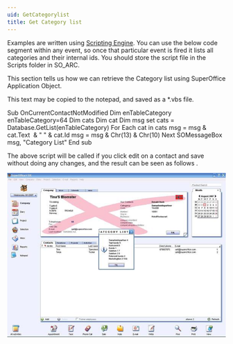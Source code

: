 ```yaml
---
uid: GetCategorylist
title: Get Category list
---
```


<span style="mso-ansi-language: EN-US; mso-fareast-language: EN-US">Examples are written using [Scripting Engine](@refScriptingEngine)</span><span style="mso-ansi-language: EN-US; mso-fareast-language: EN-US">. You can use the below code segment within any event, so once that particular event is fired it lists all categories and their internal ids. You should store the script file in the Scripts folder in SO\_ARC.</span>

<span style="mso-ansi-language: EN-US; mso-fareast-language: EN-US">This section tells us how we can retrieve the Category list using SuperOffice Application Object.</span>

<span style="mso-ansi-language: EN-US; mso-fareast-language: EN-US">This text may be copied to the notepad, and saved as a \*.vbs file.</span>

<span style="mso-ansi-language: EN-US; mso-fareast-language: EN-US">Sub OnCurrentContactNotModified
</span><span style="mso-ansi-language: EN-US; mso-fareast-language: EN-US">Dim enTableCategory
</span><span style="mso-ansi-language: EN-US; mso-fareast-language: EN-US">enTableCategory=64
</span><span style="mso-ansi-language: EN-US; mso-fareast-language: EN-US">Dim cats
</span> <span style="mso-ansi-language: EN-US; mso-fareast-language: EN-US">Dim cat
</span> <span style="mso-ansi-language: EN-US; mso-fareast-language: EN-US">Dim msg
</span><span style="mso-ansi-language: EN-US; mso-fareast-language: EN-US">set cats = Database.GetList(enTableCategory)
</span><span style="mso-ansi-language: EN-US; mso-fareast-language: EN-US">For Each cat in cats
</span><span style="mso-ansi-language: EN-US; mso-fareast-language: EN-US">msg = msg & cat.Text  & " " & cat.Id
</span><span style="mso-ansi-language: EN-US; mso-fareast-language: EN-US">msg = msg & Chr(13) & Chr(10)
</span><span style="mso-ansi-language: EN-US; mso-fareast-language: EN-US">Next
</span><span style="mso-ansi-language: EN-US; mso-fareast-language: EN-US">
SOMessageBox msg, "Category List"
</span><span style="mso-ansi-language: EN-US; mso-fareast-language: EN-US">End sub</span>



<span style="mso-ansi-language: EN-US; mso-fareast-language: EN-US">The above script will be called if you click edit on a contact and save without doing any changes, and the result can be seen as follows .</span>

![](../images/CategoryList.JPG)
